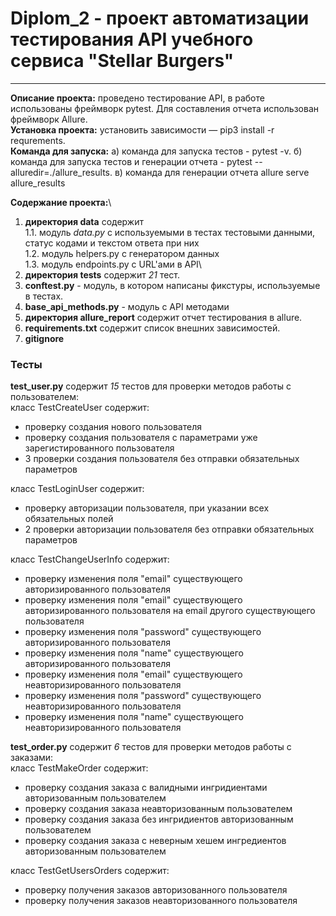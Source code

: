 # Diplom_2 - проект автоматизации тестирования API учебного сервиса  "Stellar Burgers"
___
__Описание проекта:__  проведено тестирование API,  в работе использованы фреймворк pytest. Для составления отчета использован фреймворк Allure.\
__Установка проекта:__ установить зависимости — pip3 install -r requrements.  
__Команда для запуска:__ a) команда для запуска тестов - pytest -v. б) команда для запуска тестов и генерации отчета -  pytest --alluredir=./allure_results. в) команда для генерации отчета allure serve allure_results

__Содержание проекта:__\
1. __директория data__ содержит\
    1.1. модуль _data.py_  с  используемыми в тестах тестовыми данными, статус кодами и текстом ответа при них\
    1.2. модуль helpers.py с генератором данных\
    1.3. модуль endpoints.py c  URL'ами в API\
2. __директория tests__ содержит _21_ тест.
3. __conftest.py__ - модуль, в котором написаны фикстуры, используемые в тестах.
4. __base_api_methods.py__ - модуль с API методами
5. __директория allure_report__ содержит отчет тестирования в allure.
6. __requirements.txt__ содержит список внешних зависимостей.
7. __gitignore__

### Тесты
__test_user.py__ содержит _15_ тестов  для проверки методов работы с пользователем:\
класс TestCreateUser содержит:
* проверку создания нового пользователя
* проверку создания пользователя с параметрами уже зарегистированного пользователя
* 3 проверки создания пользователя без отправки обязательных параметров

класс TestLoginUser содержит:
* проверку авторизации пользователя, при указании всех обязательных полей
* 2 проверки авторизации пользователя без отправки обязательных параметров

класс TestChangeUserInfo содержит:
* проверку изменения поля "email" существующего  авторизированного пользователя
* проверку изменения поля "email" существующего  авторизированного пользователя на email другого существующего пользователя
* проверку изменения поля "password" существующего  авторизированного пользователя
* проверку изменения поля "name" существующего  авторизированного пользователя
* проверку изменения поля "email" существующего  неавторизированного пользователя
* проверку изменения поля "password" существующего  неавторизированного пользователя
* проверку изменения поля "name" существующего  неавторизированного пользователя

__test_order.py__ содержит _6_ тестов для проверки методов работы с заказами:\
класс TestMakeOrder содержит:
* проверку создания заказа с валидными ингридиентами авторизованным пользователем
* проверку создания заказа неавторизованным пользователем
* проверку создания заказа без ингридиентов авторизованным пользователем
* проверку создания заказа с неверным хешем ингредиентов авторизованным пользователем

класс TestGetUsersOrders содержит:
* проверку получения заказов авторизованного пользователя
* проверку получения заказов неавторизованного пользователя